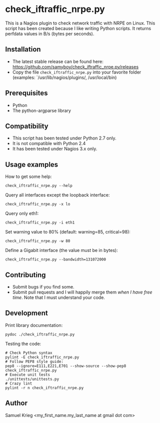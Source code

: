 check_iftraffic_nrpe.py
=======================

This is a Nagios plugin to check network traffic with NRPE on Linux.
This script has been created because I like writing Python scripts.
It returns perfdata values in B/s (bytes per seconds).

Installation
--------

* The latest stable release can be found here: https://github.com/samyboy/check_iftraffic_nrpe.py/releases
* Copy the file `check_iftraffic_nrpe.py` into your favorite folder (examples: `/usr/lib/nagios/plugins/, /usr/local/bin)

Prerequisites
-------------

* Python
* The python-argparse library

Compatibility
-------------

* This script has been tested under Python 2.7 only.
* It is not compatible with Python 2.4
* It has been tested under Nagios 3.x only.

Usage examples
--------------

How to get some help:

    check_iftraffic_nrpe.py --help

Query all interfaces except the loopback interface:

    check_iftraffic_nrpe.py -x lo

Query only eth1:

    check_iftraffic_nrpe.py -i eth1

Set warning value to 80% (default: warning=85, critical=98):

    check_iftraffic_nrpe.py -w 80

Define a Gigabit interface (the value must be in bytes):

    check_iftraffic_nrpe.py --bandwidth=131072000


Contributing
------------

* Submit bugs if you find some.
* Submit pull requests and I will happily merge them *when I have free time*.
Note that I must understand your code.

Development
----------

Print library documentation:

    pydoc ./check_iftraffic_nrpe.py

Testing the code:

    # Check Python syntax
    pylint -E check_iftraffic_nrpe.py
    # Follow PEP8 style guide:
    pep8 --ignore=E111,E221,E701 --show-source --show-pep8 check_iftraffic_nrpe.py
    # Execute unit tests
    ./unittests/unittests.py
    # Crazy lint
    pylint -r n check_iftraffic_nrpe.py


Author
------

Samuel Krieg <my_first_name.my_last_name at gmail dot com>

